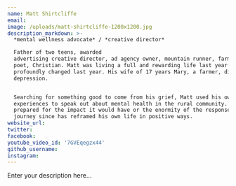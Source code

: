 ```yaml
---
name: Matt Shirtcliffe
email:
image: /uploads/matt-shirtcliffe-1200x1200.jpg
description_markdown: >-
  *mental wellness advocate* / *creative director*

  Father of two teens, awarded
  advertising creative director, ad agency owner, mountain runner, farm owner,
  poet, Christian. Matt was living a full and rewarding life last year when it
  profoundly changed last year. His wife of 17 years Mary, a farmer, died of
  depression.


  Searching for something good to come from his grief, Matt used his own
  experiences to speak out about mental health in the rural community. He wasn’t
  prepared for the impact it would have or the enormity of the response. The
  journey since has reframed his own life in positive ways.
website_url:
twitter:
facebook:
youtube_video_id: '7GVEqegzx44'
github_username:
instagram:
---
```


Enter your description here...
